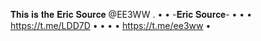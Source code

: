    𝐓𝐡𝐢𝐬 𝐢𝐬 𝐭𝐡𝐞 𝐄𝐫𝐢𝐜 𝐒𝐨𝐮𝐫𝐜𝐞 @EE3WW .   •
•                -𝐄𝐫𝐢𝐜 𝐒𝐨𝐮𝐫𝐜𝐞-                 •
•        • https://t.me/LDD7D •         •
•        • https://t.me/ee3ww •